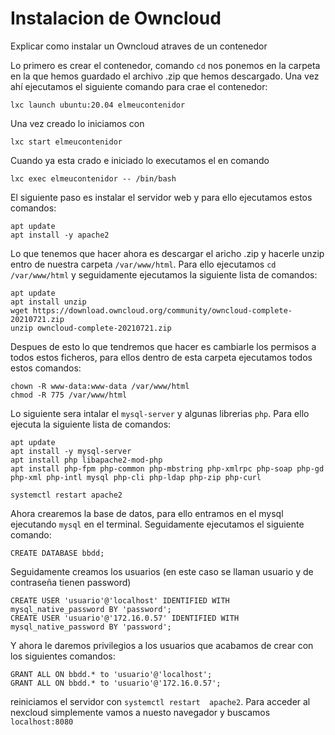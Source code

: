 # Instalacion de Owncloud

Explicar como instalar un Owncloud atraves de un contenedor

Lo primero es crear el contenedor,  comando `cd` nos ponemos en la carpeta en la que hemos guardado el archivo .zip que hemos descargado.
Una vez ahí ejecutamos el siguiente comando para crae el contenedor:

~~~
lxc launch ubuntu:20.04 elmeucontenidor
~~~

Una vez creado lo iniciamos con

~~~
lxc start elmeucontenidor
~~~

Cuando ya esta crado e iniciado lo executamos el en comando

~~~
lxc exec elmeucontenidor -- /bin/bash
~~~


El siguiente paso es instalar el servidor web y para ello ejecutamos estos comandos:

~~~
apt update
apt install -y apache2
~~~


Lo que tenemos que hacer ahora es descargar el aricho .zip y hacerle unzip entro de nuestra carpeta `/var/www/html`. Para ello ejecutamos `cd /var/www/html` y seguidamente ejecutamos la siguiente lista de comandos:

~~~
apt update
apt install unzip
wget https://download.owncloud.org/community/owncloud-complete-20210721.zip
unzip owncloud-complete-20210721.zip
~~~

Despues de esto lo que tendremos que hacer es cambiarle los permisos a todos estos ficheros, para ellos dentro de esta carpeta ejecutamos todos estos comandos:

~~~
chown -R www-data:www-data /var/www/html
chmod -R 775 /var/www/html
~~~

Lo siguiente sera intalar el `mysql-server` y algunas librerias `php`. Para ello ejecuta la siguiente lista de comandos:

~~~
apt update
apt install -y mysql-server
apt install php libapache2-mod-php
apt install php-fpm php-common php-mbstring php-xmlrpc php-soap php-gd php-xml php-intl mysql php-cli php-ldap php-zip php-curl
~~~

 `systemctl restart apache2`


Ahora crearemos la base de datos, para ello entramos en el mysql ejecutando `mysql` en el terminal. Seguidamente ejecutamos el siguiente comando:
~~~
CREATE DATABASE bbdd;
~~~
Seguidamente creamos los usuarios (en este caso se llaman usuario y de contraseña tienen password)
~~~
CREATE USER 'usuario'@'localhost' IDENTIFIED WITH mysql_native_password BY 'password';
CREATE USER 'usuario'@'172.16.0.57' IDENTIFIED WITH mysql_native_password BY 'password';
~~~
Y ahora le daremos privilegios a los usuarios que acabamos de crear con los siguientes comandos:
~~~
GRANT ALL ON bbdd.* to 'usuario'@'localhost';
GRANT ALL ON bbdd.* to 'usuario'@'172.16.0.57';
~~~

reiniciamos el servidor con `systemctl restart  apache2`.
Para acceder al nexcloud simplemente vamos a nuesto navegador y buscamos `localhost:8080`
